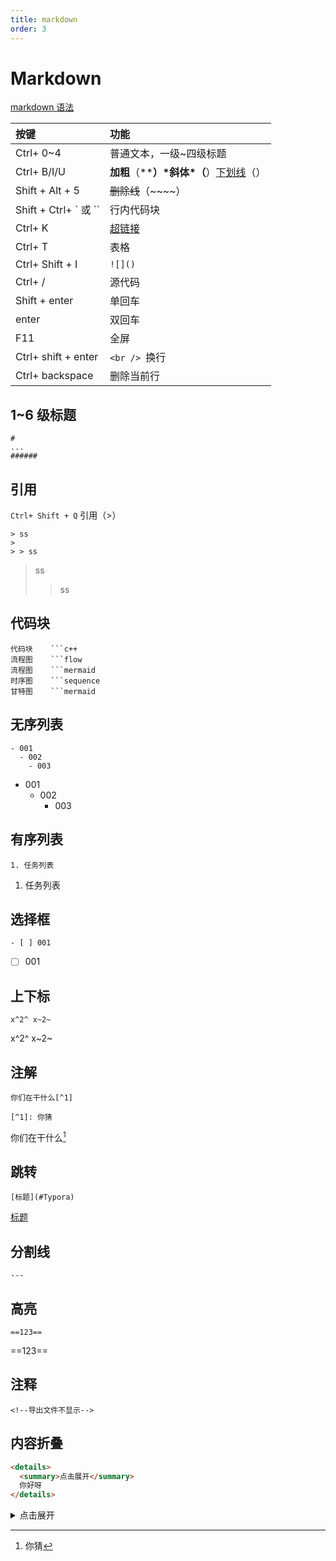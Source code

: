 ```yaml
---
title: markdown
order: 3
---
```


# Markdown

[markdown 语法](https://www.jianshu.com/p/ebe52d2d468f)

| 按键                     | 功能                                                   |
| :----------------------- | :----------------------------------------------------- |
| Ctrl+ 0~4                | 普通文本，一级~四级标题                                |
| Ctrl+ B/I/U              | **加粗**（\****）*斜体\*（**）<u>下划线</u>（<u></u>） |
| Shift + Alt + 5          | ~~删除线~~（~~~~）                                     |
| Shift + Ctrl+ \` 或 \`\` | 行内代码块                                             |
| Ctrl+ K                  | [超链接](#Typora)                                      |
| Ctrl+ T                  | 表格                                                   |
| Ctrl+ Shift + I          | `![]()`                                                |
| Ctrl+ /                  | 源代码                                                 |
| Shift + enter            | 单回车                                                 |
| enter                    | 双回车                                                 |
| F11                      | 全屏                                                   |
| Ctrl+ shift + enter      | `<br /> `换行                                          |
| Ctrl+ backspace          | 删除当前行                                             |

## 1~6 级标题

```shell
#
...
######
```

## 引用

`Ctrl+ Shift + Q` 引用（>）

```shell
> ss
>
> > ss
```

> ss
>
> > ss

## 代码块

````
代码块    ```c++
流程图    ```flow
流程图    ```mermaid
时序图    ```sequence
甘特图    ```mermaid
````

## 无序列表

```shell
- 001
  - 002
    - 003
```

- 001
  - 002
    - 003

## 有序列表

```shell
1. 任务列表
```

1. 任务列表

## 选择框

```shell
- [ ] 001
```

- [ ] 001

## 上下标

```shell
x^2^ x~2~
```

x^2^ x~2~

## 注解

```shell
你们在干什么[^1]

[^1]: 你猜
```

你们在干什么[^1]
[^1]:你猜

## 跳转

```shell
[标题](#Typora)
```

[标题](#Typora)

## 分割线

```shell
---
```

## 高亮

```shell
==123==
```

==123==

## 注释

```shell
<!--导出文件不显示-->
```

<!--导出文件不显示-->

## 内容折叠

```html
<details>
  <summary>点击展开</summary>
  你好呀
</details>
```

<details><summary>点击展开</summary>
你好呀
</details>
